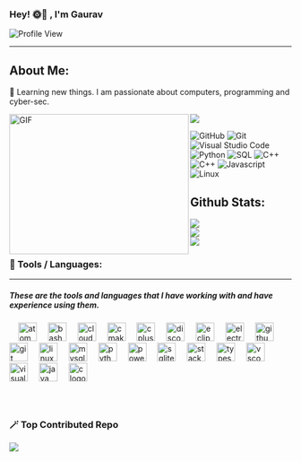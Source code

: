 
### Hey! 🌞🌚 , I'm Gaurav

![Profile View](https://komarev.com/ghpvc/?username=gaur-avvv&style=plastic&color=blueviolet)
<hr />



 ## About Me: 
💜 Learning new things. I am passionate about computers, programming and cyber-sec.

<img align="left" alt="GIF" src="https://media.giphy.com/media/2IudUHdI075HL02Pkk/giphy.gif?raw=true" width="320" height="250" /></div>

![](https://quotes-github-readme.vercel.app/api?type=horizontal&theme=radical)




![GitHub](https://img.shields.io/badge/-GitHub-05122A?style=flat&logo=github)
![Git](https://img.shields.io/badge/-Git-05122A?style=flat&logo=git)
![Visual Studio Code](https://img.shields.io/badge/-Visual%20Studio%20Code-05122A?style=flat&logo=visual-studio-code&logoColor=007ACC)
![Python](https://img.shields.io/badge/-Python-05122A?style=flat&logo=python)
![SQL](https://img.shields.io/badge/-SQL-05122A?style=flat&logo=mysql)
![C++](https://img.shields.io/badge/-C++-05122A?style=flat&logo=c%2B%2B)
![C++](https://img.shields.io/badge/-C-05122A?style=flat&logo=c)
![Javascript](https://img.shields.io/badge/-Java-05122A?style=flat&logo=java)
![Linux](https://img.shields.io/badge/-Linux-05122A?style=flat&logo=linux)

## Github Stats:
![](https://github-readme-stats.vercel.app/api?username=gaur-avvv&theme=midnight-purple&hide_border=false&include_all_commits=true&count_private=true)<br/>
![](https://github-readme-streak-stats.herokuapp.com/?user=gaur-avvv&theme=midnight-purple&hide_border=false)<br/>
![](https://github-readme-stats.vercel.app/api/top-langs/?username=gaur-avvv&theme=midnight-purple&hide_border=false&include_all_commits=true&count_private=true&layout=compact)
 

### 🔮 Tools / Languages:
<hr />

<h5 align="left"> These are the tools and languages that I have working with and have experience using them.</h5>

###

<div align="left">
  <img width="12" />
  <img src="https://skillicons.dev/icons?i=atom" height="33" alt="atom logo"  />
  <img width="12" />
  <img src="https://skillicons.dev/icons?i=bash" height="33" alt="bash logo"  />
  <img width="12" />
  <img src="https://skillicons.dev/icons?i=cloudflare" height="33" alt="cloudflare logo"  />
  <img width="12" />
  <img src="https://skillicons.dev/icons?i=cmake" height="33" alt="cmake logo"  />
  <img width="12" />
  <img src="https://skillicons.dev/icons?i=cpp" height="33" alt="cplusplus logo"  />
  <img width="12" />
  <img src="https://skillicons.dev/icons?i=discord" height="33" alt="discord logo"  />
  <img width="12" />
  <img src="https://skillicons.dev/icons?i=eclipse" height="33" alt="eclipseide logo"  />
  <img width="12" />
  <img src="https://skillicons.dev/icons?i=electron" height="33" alt="electron logo"  />
  <img width="12" />
  <img src="https://skillicons.dev/icons?i=github" height="33" alt="github logo"  />
  <img width="12" />
  <img src="https://skillicons.dev/icons?i=git" height="33" alt="git logo"  />
  <img width="12" />
  <img src="https://skillicons.dev/icons?i=linux" height="33" alt="linux logo"  />
  <img width="12" />
  <img src="https://skillicons.dev/icons?i=mysql" height="33" alt="mysql logo"  />
  <img width="12" />
  <img src="https://skillicons.dev/icons?i=py" height="33" alt="python logo"  />
  <img width="12" />
  <img src="https://skillicons.dev/icons?i=powershell" height="33" alt="powershell logo"  />
  <img width="12" />
  <img src="https://skillicons.dev/icons?i=sqlite" height="33" alt="sqlite logo"  />
  <img width="12" />
  <img src="https://skillicons.dev/icons?i=stackoverflow" height="33" alt="stackoverflow logo"  />
  <img width="12" />
  <img src="https://skillicons.dev/icons?i=ts" height="33" alt="typescript logo"  />
  <img width="12" />
  <img src="https://skillicons.dev/icons?i=vscode" height="33" alt="vscode logo"  />
  <img width="12" />
  <img src="https://skillicons.dev/icons?i=visualstudio" height="33" alt="visualstudio logo"  />
  <img width = "12" />
  <img src="https://skillicons.dev/icons?i=java" height="33" alt="java logo"  />
  <img width = "12" />
  <img src="https://skillicons.dev/icons?i=c" height="33" alt="c logo"  />
</div>

###

<br clear="both">

###

### 🪄 Top Contributed Repo
![](https://github-contributor-stats.vercel.app/api?username=gaur-avvv&limit=5&theme=midnight-purple&combine_all_yearly_contributions=true)

<!-- Proudly created with GPRM ( https://gprm.itsvg.in ) -->
<!--
**gaur-avvv/gaur-avvv** is a ✨ _special_ ✨ repository because its `README.md` (this file) appears on your GitHub profile.

Here are some ideas to get you started:

- 🔭 I’m currently working on ...
- 🌱 I’m currently learning ...
- 👯 I’m looking to collaborate on ...
- 🤔 I’m looking for help with ...
- 💬 Ask me about ...
- 📫 How to reach me: ...
- 😄 Pronouns: ...
- ⚡ Fun fact: ...
-->
